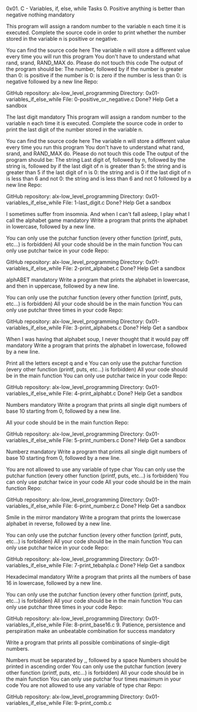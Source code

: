 0x01. C - Variables, if, else, while Tasks 0. Positive anything is better than negative nothing mandatory

This program will assign a random number to the variable n each time it is executed. Complete the source code in order to print whether the number stored in the variable n is positive or negative.

You can find the source code here The variable n will store a different value every time you will run this program You don't have to understand what rand, srand, RAND_MAX do. Please do not touch this code The output of the program should be: The number, followed by if the number is greater than 0: is positive if the number is 0: is zero if the number is less than 0: is negative followed by a new line Repo:

GitHub repository: alx-low_level_programming Directory: 0x01-variables_if_else_while File: 0-positive_or_negative.c Done? Help Get a sandbox

The last digit mandatory
This program will assign a random number to the variable n each time it is executed. Complete the source code in order to print the last digit of the number stored in the variable n.

You can find the source code here The variable n will store a different value every time you run this program You don't have to understand what rand, srand, and RAND_MAX do. Please do not touch this code The output of the program should be: The string Last digit of, followed by n, followed by the string is, followed by if the last digit of n is greater than 5: the string and is greater than 5 if the last digit of n is 0: the string and is 0 if the last digit of n is less than 6 and not 0: the string and is less than 6 and not 0 followed by a new line Repo:

GitHub repository: alx-low_level_programming Directory: 0x01-variables_if_else_while File: 1-last_digit.c Done? Help Get a sandbox

I sometimes suffer from insomnia. And when I can't fall asleep, I play what I call the alphabet game mandatory
Write a program that prints the alphabet in lowercase, followed by a new line.

You can only use the putchar function (every other function (printf, puts, etc...) is forbidden) All your code should be in the main function You can only use putchar twice in your code Repo:

GitHub repository: alx-low_level_programming Directory: 0x01-variables_if_else_while File: 2-print_alphabet.c Done? Help Get a sandbox

alphABET mandatory
Write a program that prints the alphabet in lowercase, and then in uppercase, followed by a new line.

You can only use the putchar function (every other function (printf, puts, etc...) is forbidden) All your code should be in the main function You can only use putchar three times in your code Repo:

GitHub repository: alx-low_level_programming Directory: 0x01-variables_if_else_while File: 3-print_alphabets.c Done? Help Get a sandbox

When I was having that alphabet soup, I never thought that it would pay off mandatory
Write a program that prints the alphabet in lowercase, followed by a new line.

Print all the letters except q and e You can only use the putchar function (every other function (printf, puts, etc...) is forbidden) All your code should be in the main function You can only use putchar twice in your code Repo:

GitHub repository: alx-low_level_programming Directory: 0x01-variables_if_else_while File: 4-print_alphabt.c Done? Help Get a sandbox

Numbers mandatory
Write a program that prints all single digit numbers of base 10 starting from 0, followed by a new line.

All your code should be in the main function Repo:

GitHub repository: alx-low_level_programming Directory: 0x01-variables_if_else_while File: 5-print_numbers.c Done? Help Get a sandbox

Numberz mandatory
Write a program that prints all single digit numbers of base 10 starting from 0, followed by a new line.

You are not allowed to use any variable of type char You can only use the putchar function (every other function (printf, puts, etc...) is forbidden) You can only use putchar twice in your code All your code should be in the main function Repo:

GitHub repository: alx-low_level_programming Directory: 0x01-variables_if_else_while File: 6-print_numberz.c Done? Help Get a sandbox

Smile in the mirror mandatory
Write a program that prints the lowercase alphabet in reverse, followed by a new line.

You can only use the putchar function (every other function (printf, puts, etc...) is forbidden) All your code should be in the main function You can only use putchar twice in your code Repo:

GitHub repository: alx-low_level_programming Directory: 0x01-variables_if_else_while File: 7-print_tebahpla.c Done? Help Get a sandbox

Hexadecimal mandatory
Write a program that prints all the numbers of base 16 in lowercase, followed by a new line.

You can only use the putchar function (every other function (printf, puts, etc...) is forbidden) All your code should be in the main function You can only use putchar three times in your code Repo:

GitHub repository: alx-low_level_programming Directory: 0x01-variables_if_else_while File: 8-print_base16.c 9. Patience, persistence and perspiration make an unbeatable combination for success mandatory

Write a program that prints all possible combinations of single-digit numbers.

Numbers must be separated by ,, followed by a space Numbers should be printed in ascending order You can only use the putchar function (every other function (printf, puts, etc...) is forbidden) All your code should be in the main function You can only use putchar four times maximum in your code You are not allowed to use any variable of type char Repo:

GitHub repository: alx-low_level_programming Directory: 0x01-variables_if_else_while File: 9-print_comb.c
